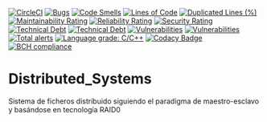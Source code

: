 
[![CircleCI](https://circleci.com/gh/Pitenager/Distributed_Systems.svg?style=shield)](https://circleci.com/gh/circleci/circleci-docs)
[![Bugs](https://sonarcloud.io/api/project_badges/measure?project=Pitenager_Distributed_Systems&metric=bugs)](https://sonarcloud.io/dashboard?id=Pitenager_Distributed_Systems)
[![Code Smells](https://sonarcloud.io/api/project_badges/measure?project=Pitenager_Distributed_Systems&metric=code_smells)](https://sonarcloud.io/dashboard?id=Pitenager_Distributed_Systems)
[![Lines of Code](https://sonarcloud.io/api/project_badges/measure?project=Pitenager_Distributed_Systems&metric=ncloc)](https://sonarcloud.io/dashboard?id=Pitenager_Distributed_Systems)
[![Duplicated Lines (%)](https://sonarcloud.io/api/project_badges/measure?project=Pitenager_Distributed_Systems&metric=duplicated_lines_density)](https://sonarcloud.io/dashboard?id=Pitenager_Distributed_Systems)
[![Maintainability Rating](https://sonarcloud.io/api/project_badges/measure?project=Pitenager_Distributed_Systems&metric=sqale_rating)](https://sonarcloud.io/dashboard?id=Pitenager_Distributed_Systems)
[![Reliability Rating](https://sonarcloud.io/api/project_badges/measure?project=Pitenager_Distributed_Systems&metric=reliability_rating)](https://sonarcloud.io/dashboard?id=Pitenager_Distributed_Systems)
[![Security Rating](https://sonarcloud.io/api/project_badges/measure?project=Pitenager_Distributed_Systems&metric=security_rating)](https://sonarcloud.io/dashboard?id=Pitenager_Distributed_Systems)
[![Technical Debt](https://sonarcloud.io/api/project_badges/measure?project=Pitenager_Distributed_Systems&metric=sqale_index)](https://sonarcloud.io/dashboard?id=Pitenager_Distributed_Systems)	[![Technical Debt](https://sonarcloud.io/api/project_badges/measure?project=Pitenager_Distributed_Systems&metric=sqale_index)](https://sonarcloud.io/dashboard?id=Pitenager_Distributed_Systems)
[![Vulnerabilities](https://sonarcloud.io/api/project_badges/measure?project=Pitenager_Distributed_Systems&metric=vulnerabilities)](https://sonarcloud.io/dashboard?id=Pitenager_Distributed_Systems)	[![Vulnerabilities](https://sonarcloud.io/api/project_badges/measure?project=Pitenager_Distributed_Systems&metric=vulnerabilities)](https://sonarcloud.io/dashboard?id=Pitenager_Distributed_Systems)
[![Total alerts](https://img.shields.io/lgtm/alerts/g/Pitenager/Distributed_Systems.svg?logo=lgtm&logoWidth=18)](https://lgtm.com/projects/g/Pitenager/Distributed_Systems/alerts/)
[![Language grade: C/C++](https://img.shields.io/lgtm/grade/cpp/g/Pitenager/Distributed_Systems.svg?logo=lgtm&logoWidth=18)](https://lgtm.com/projects/g/Pitenager/Distributed_Systems/context:cpp)
[![Codacy Badge](https://api.codacy.com/project/badge/Grade/0b5319b4439a4f3d97330fea00bd43ac)](https://app.codacy.com/gh/Pitenager/Distributed_Systems?utm_source=github.com&utm_medium=referral&utm_content=Pitenager/Distributed_Systems&utm_campaign=Badge_Grade)
[![BCH compliance](https://bettercodehub.com/edge/badge/Pitenager/Distributed_Systems?branch=main&token=1520a2a2707849556ac494c0e7db83206eca3504)](https://bettercodehub.com/)

# Distributed_Systems

Sistema de ficheros distribuido siguiendo el paradigma de maestro-esclavo y basándose en tecnología RAID0
